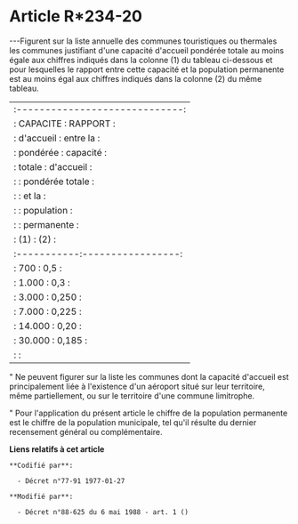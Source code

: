 # Article R*234-20

---Figurent sur la liste annuelle des communes touristiques ou thermales les communes justifiant d'une capacité d'accueil
pondérée totale au moins égale aux chiffres indiqués dans la colonne (1) du tableau ci-dessous et pour lesquelles le rapport
entre cette capacité et la population permanente est au moins égal aux chiffres indiqués dans la colonne (2) du même tableau.

<table>
  <tbody><tr>
    <td> :-----------------------------:</td>
  </tr>
  <tr>
    <td> : CAPACITE  :     RAPPORT     :</td>
  </tr>
  <tr>
    <td> : d'accueil :    entre la     :</td>
  </tr>
  <tr>
    <td> : pondérée  :    capacité     :</td>
  </tr>
  <tr>
    <td> :  totale   :    d'accueil    :</td>
  </tr>
  <tr>
    <td> :           : pondérée totale :</td>
  </tr>
  <tr>
    <td> :           :     et la       :</td>
  </tr>
  <tr>
    <td> :           :   population    :</td>
  </tr>
  <tr>
    <td> :           :   permanente    :</td>
  </tr>
  <tr>
    <td> :    (1)    :      (2)        :</td>
  </tr>
  <tr>
    <td> :-----------:-----------------:</td>
  </tr>
  <tr>
    <td> :    700    :      0,5        :</td>
  </tr>
  <tr>
    <td> :  1.000    :      0,3        :</td>
  </tr>
  <tr>
    <td> :  3.000    :      0,250      :</td>
  </tr>
  <tr>
    <td> :  7.000    :      0,225      :</td>
  </tr>
  <tr>
    <td> : 14.000    :      0,20       :</td>
  </tr>
  <tr>
    <td> : 30.000    :      0,185      :</td>
  </tr>
  <tr>
    <td> :                             :</td>
  </tr>
</tbody></table>

" Ne peuvent figurer sur la liste les communes dont la capacité d'accueil est principalement liée à l'existence d'un aéroport
situé sur leur territoire, même partiellement, ou sur le territoire d'une commune limitrophe.

" Pour l'application du présent article le chiffre de la population permanente est le chiffre de la population municipale,
tel qu'il résulte du dernier recensement général ou complémentaire.

**Liens relatifs à cet article**

	**Codifié par**:

	  - Décret n°77-91 1977-01-27

	**Modifié par**:

	  - Décret n°88-625 du 6 mai 1988 - art. 1 ()

